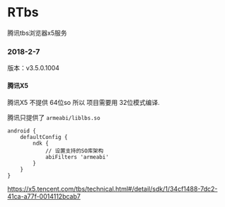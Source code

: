# RTbs
腾讯tbs浏览器x5服务

### 2018-2-7
版本：v3.5.0.1004

#### 腾讯X5 
腾讯X5 不提供 64位so
所以 项目需要用 32位模式编译.

腾讯只提供了 `armeabi/liblbs.so`

```
android {
    defaultConfig {
        ndk {
            // 设置支持的SO库架构
            abiFilters 'armeabi' 
        }
    }
}
```

https://x5.tencent.com/tbs/technical.html#/detail/sdk/1/34cf1488-7dc2-41ca-a77f-0014112bcab7